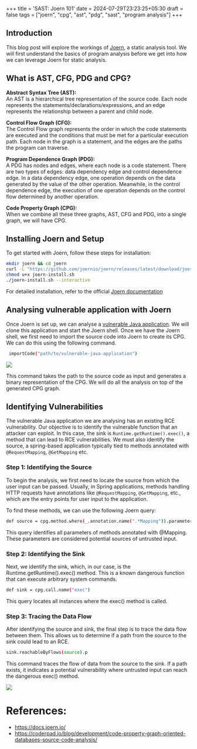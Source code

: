 +++
title = 'SAST: Joern 101'
date = 2024-07-29T23:23:25+05:30
draft = false
tags = ["joern", "cpg", "ast", "pdg", "sast", "program analysis"]
+++

## Introduction

This blog post will explore the workings of [Joern](https://joern.io/), a static analysis tool. We will first understand the basics of program analysis before we get into how we can leverage Joern for static analysis.


## What is AST, CFG, PDG and CPG?

**Abstract Syntax Tree (AST):**  
An AST is a hierarchical tree representation of the source code. Each node represents the statements/declarations/expressions, and an edge represents the relationship between a parent and child node.

**Control Flow Graph (CFG):**  
The Control Flow graph represents the order in which the code statements are executed and the conditions that must be met for a particular execution path. Each node in the graph is a statement, and the edges are the paths the program can traverse.

**Program Dependence Graph (PDG):**  
A PDG has nodes and edges, where each node is a code statement. There are two types of edges: data dependency edge and control dependence edge. In a data dependency edge, one operation depends on the data generated by the value of the other operation. Meanwhile, in the control dependence edge, the execution of one operation depends on the control flow determined by another operation.


**Code Property Graph (CPG):**  
When we combine all these three graphs, AST, CFG and PDG, into a single graph, we will have CPG.

## Installing Joern and Setup

To get started with Joern, follow these steps for installation:

```bash
mkdir joern && cd joern
curl -L "https://github.com/joernio/joern/releases/latest/download/joern-install.sh" -o joern-install.sh
chmod u+x joern-install.sh
./joern-install.sh --interactive
```
For detailed installation, refer to the official [Joern documentation](https://docs.joern.io/installation/)

## Analysing vulnerable application with Joern

Once Joern is set up, we can analyse a [vulnerable Java application](https://github.com/DataDog/vulnerable-java-application). We will clone this application and start the Joern shell. Once we have the Joern shell, we first need to import the source code into Joern to create its CPG. We can do this using the following command.  

```bash
 importCode("path/to/vulnerable-java-application")
 ```
 ![](/images/joern/JOERN_IMPORTCODE.png)

This command takes the path to the source code as input and generates a binary representation of the CPG. We will do all the analysis on top of the generated CPG graph.

## Identifying Vulnerabilities

The vulnerable Java application we are analysing has an existing RCE vulnerability. Our objective is to identify the vulnerable function that an attacker can exploit. In this case, the sink is `Runtime.getRuntime().exec()`, a method that can lead to RCE vulnerabilities. We must also identify the source, a spring-based application typically tied to methods annotated with `@RequestMapping`, `@GetMapping` etc.

### Step 1: Identifying the Source
To begin the analysis, we first need to locate the source from which the user input can be passed. Usually, in Spring applications, methods handling HTTP requests have annotations like `@RequestMapping`, `@GetMapping`, etc., which are the entry points for user input to the application.

To find these methods, we can use the following Joern query:

```bash
def source = cpg.method.where(_.annotation.name(".*Mapping")).parameter
```
This query identifies all parameters of methods annotated with @Mapping. These parameters are considered potential sources of untrusted input.

### Step 2: Identifying the Sink

Next, we identify the sink, which, in our case, is the Runtime.getRuntime().exec() method. This is a known dangerous function that can execute arbitrary system commands.

```bash
def sink = cpg.call.name("exec")
```
This query locates all instances where the exec() method is called.

### Step 3: Tracing the Data Flow

After identifying the source and sink, the final step is to trace the data flow between them. This allows us to determine if a path from the source to the sink could lead to an RCE.

```bash
sink.reachableByFlows(source).p
```

This command traces the flow of data from the source to the sink. If a path exists, it indicates a potential vulnerability where untrusted input can reach the dangerous exec() method.

![](/images/joern/JOERN_REACHBLEBY.png)

# References:

* https://docs.joern.io/ 
* https://coderpad.io/blog/development/code-property-graph-oriented-databases-source-code-analysis/